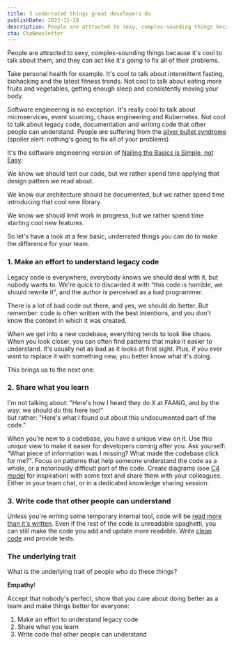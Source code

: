 ```yaml
---
title: 3 underrated things great developers do
publishDate: 2022-11-28
description: People are attracted to sexy, complex-sounding things because it's cool to talk about them, and they can act like it's going to fix all of their problems....
cta: CtaNewsletter
---
```


People are attracted to sexy, complex-sounding things because it's cool to talk about them, and they can act like it's going to fix all of their problems.

Take personal health for example. It's cool to talk about intermittent fasting, biohacking and the latest fitness trends. Not cool to talk about eating more fruits and vegetables, getting enough sleep and consistently moving your body.

Software engineering is no exception. It's really cool to talk about microservices, event sourcing, chaos engineering and Kubernetes. Not cool to talk about legacy code, documentation and writing code that other people can understand. People are suffering from the [silver bullet syndrome](https://www.youtube.com/watch?v=3wyd6J3yjcs) (spoiler alert: nothing's going to fix all of your problems)

It's the software engineering version of [Nailing the Basics is Simple, not Easy](https://thegrowtheq.com/nailing-the-basics-is-simple-not-easy-the-growth-equation-manifesto/):

We know we should test our code, but we rather spend time applying that design pattern we read about.

We know our architecture should be documented, but we rather spend time introducing that cool new library.

We know we should limit work in progress, but we rather spend time starting cool new features.

So let's have a look at a few basic, underrated things you can do to make the difference for your team.

### 1. Make an effort to understand legacy code

Legacy code is everywhere, everybody knows we should deal with it, but nobody wants to. We're quick to discarded it with "this code is horrible, we should rewrite it", and the author is perceived as a bad programmer.

There is a lot of bad code out there, and yes, we should do better. But remember: code is often written with the best intentions, and you don't know the context in which it was created.

When we get into a new codebase, everything tends to look like chaos. When you look closer, you can often find patterns that make it easier to understand. It's usually not as bad as it looks at first sight. Plus, if you ever want to replace it with something new, you better know what it's doing.

This brings us to the next one:

### 2. Share what you learn

I'm not talking about: "Here's how I heard they do X at FAANG, and by the way: we should do this here too!"  
but rather: "Here's what I found out about this undocumented part of the code."

When you're new to a codebase, you have a unique view on it. Use this unique view to make it easier for developers coming after you. Ask yourself: "What piece of information was I missing? What made the codebase click for me?". Focus on patterns that help someone understand the code as a whole, or a notoriously difficult part of the code. Create diagrams (see [C4 model](https://en.wikipedia.org/wiki/C4_model) for inspiration) with some text and share them with your colleagues. Either in your team chat, or in a dedicated knowledge sharing session.

### 3. Write code that other people can understand

Unless you're writing some temporary internal tool, code will be [read more than it's written](https://skeptics.stackexchange.com/questions/48560/is-code-read-more-often-than-its-written). Even if the rest of the code is unreadable spaghetti, you can still make the code you add and update more readable. Write [clean code](https://nvnh.io/index.php/2022/07/31/4-tips-to-understand-your-code-4-months-from-now/) and provide tests.


### The underlying trait

What is the underlying trait of people who do these things?

**Empathy**!

Accept that nobody's perfect, show that you care about doing better as a team and make things better for everyone:
1. Make an effort to understand legacy code
2. Share what you learn
3. Write code that other people can understand
